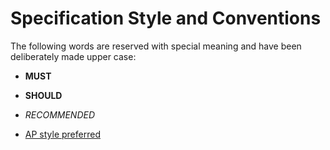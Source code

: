 # Specification Style and Conventions

The following words are reserved with special meaning and have been
deliberately made upper case:

* **MUST**
* **SHOULD**
* *RECOMMENDED*

* [AP style preferred](/ap-style-preferred)
